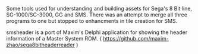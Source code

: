 Some tools used for understanding and building assets for Sega's 8 Bit line, SG-1000/SC-3000, GG and SMS.
There was an attempt to merge all three programs to one but stopped to enhancments in tile creation for SMS.

smsheader is a port of Maxim's Delphi application for showing the header information of a Master System ROM. ( https://github.com/maxim-zhao/sega8bitheaderreader )

